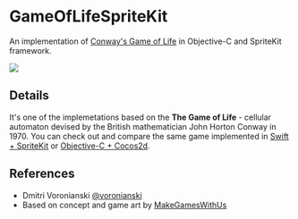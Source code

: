 # GameOfLifeSpriteKit

An implementation of [Conway's Game of Life](http://en.wikipedia.org/wiki/Conway's_Game_of_Life) in Objective-C and SpriteKit framework.

![](https://dl.dropboxusercontent.com/u/100463011/GameOfLife.gif)

## Details

It's one of the implemetations based on the **The Game of Life** - cellular automaton devised by the British mathematician John Horton Conway in 1970. You can check out and compare the same game implemented in [Swift + SpriteKit](https://github.com/voronianski-on-games/GameOfLifeSwift) or [Objective-C + Cocos2d](https://github.com/voronianski-on-games/GameOfLifeCocos2d).

## References

- Dmitri Voronianski [@voronianski](https://twitter.com/voronianski)
- Based on concept and game art by [MakeGamesWithUs](https://www.makegameswith.us/tutorials/game-of-life-spritebuilder/)
